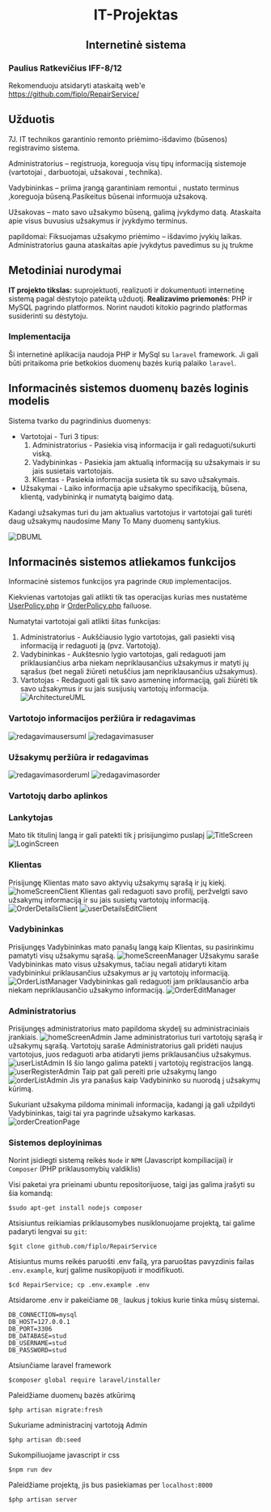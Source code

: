 # <p style="text-align: center;">IT-Projektas</p>
## <p style="text-align: center;">Internetinė sistema</p>
### Paulius Ratkevičius IFF-8/12

Rekomenduoju atsidaryti ataskaitą web'e https://github.com/fiplo/RepairService/

## Užduotis

7J. IT technikos garantinio remonto priėmimo-išdavimo (būsenos) registravimo sistema.

Administratorius – registruoja, koreguoja visų tipų informaciją sistemoje (vartotojai , darbuotojai, užsakovai , technika).

Vadybininkas – priima įrangą garantiniam remontui , nustato terminus ,koreguoja būseną.Pasikeitus būsenai informuoja užsakovą.

Užsakovas – mato savo užsakymo būseną, galimą įvykdymo datą.
Ataskaita apie visus buvusius užsakymus ir įvykdymo terminus.

papildomai: Fiksuojamas užsakymo priėmimo – išdavimo įvykių laikas.
Administratorius gauna ataskaitas apie įvykdytus pavedimus su jų trukme
## Metodiniai nurodymai
**IT projekto tikslas:** suprojektuoti, realizuoti ir dokumentuoti internetinę sistemą pagal dėstytojo pateiktą užduotį.
**Realizavimo priemonės**: PHP ir MySQL pagrindo platformos. Norint naudoti kitokio pagrindo platformas susiderinti su dėstytoju.

### Implementacija
Ši internetinė aplikacija naudoja PHP ir MySql su `laravel` framework.
Ji gali būti pritaikoma prie betkokios duomenų bazės kurią palaiko `laravel`.
## Informacinės sistemos duomenų bazės loginis modelis
Sistema tvarko du pagrindinius duomenys:
* Vartotojai - Turi 3 tipus:
    1. Administratorius - Pasiekia visą informacija ir gali redaguoti/sukurti viską.
    2. Vadybininkas - Pasiekia jam aktualią informaciją su užsakymais ir su jais susietais vartotojais.
    3. Klientas - Pasiekia informacija susieta tik su savo užsakymais.
* Užsakymai - Laiko informacija apie užsakymo specifikaciją, būsena, klientą, vadybininką ir numatytą baigimo datą.

Kadangi užsakymas turi du jam aktualius vartotojus ir vartotojai gali turėti daug užsakymų naudosime Many To Many duomenų santykius.

![DBUML](http://www.plantuml.com/plantuml/png/RP1FJm8n4CNl_HIJFO8bud6Z19MB1-91F9E1Jh2cxJRz4sACtztEReKiU9l-tdJUcrd6X25bQs3r94It-wHzWlT80Ru5W2IBsa0BRobeTs3YCSPZ5zG8EhGq0kdBC-116oudKYvEBsuGFoStJo5s3irMKIfkiNUkGyypcHYCwPhwZywHotP7eOKNbmQQYzbMAnZGsQr4BqAk6rwqWMJvtt-lBFJHfdtFvSfJHN4_0jtHKQX7uBT5XuSHsGV2H6gBgS1LAHbchwuXnQHjZrci0gUpwA7vEsniOOt-lWIdOdHJiomQm7WwFgzm2myBU5HMEm5phjT3D05t_7esceRT1V-2PZwRJHgGibRr5YriSj12BCcfR8tu1G00)


## Informacinės sistemos atliekamos funkcijos

Informacinė sistemos funkcijos yra pagrinde `CRUD` implementacijos.

Kiekvienas vartotojas gali atlikti tik tas operacijas kurias mes nustatėme [UserPolicy.php](app/Policies/UserPolicy.php) ir [OrderPolicy.php](app/Policies/OrderPolicy.php) failuose.

Numatytai vartotojai gali atlikti šitas funkcijas:
1. Administratorius - Aukščiausio lygio vartotojas, gali pasiekti visą informaciją ir redaguoti ją (pvz. Vartotoją).
2. Vadybininkas - Aukštesnio lygio vartotojas, gali redaguoti jam priklausiančius arba niekam nepriklausančius užsakymus ir matyti jų sąrašus (bet negali žiūreti netuščius jam nepriklausančius užsakymus).
3. Vartotojas - Redaguoti gali tik savo asmeninę informaciją, gali žiūrėti tik savo užsakymus ir su jais susijusių vartotojų informacija.
![ArchitectureUML](http://www.plantuml.com/plantuml/png/TP71Ri8m343l_eg84nnweDpGDC41QRjk6dVJc2wYJLZYCg5jlxRR_cjkcmKAevVApo-E7Iy2e-Uchg2YBIjsoflobPKsdWespi9ygMjZJM2FxBnfmbnXK2XGSclKnuraxGvxNgF5aZpCNtw-0-xS8VAYCcHPS23VWIQ8jSTY9xhQo9-iLX-Wv9DKWO7Kw8dArX-rlgToUfLTlJLcNqlXFoKVAYjjE5KW2QRN-LGZIJbyfSwstbacgoywMnjwVxG7PmeAtRc3WEbD9odvJUN117R-cCpPq5mM1Utvl1osvB-1elJCo9HccibC89fNTvzP5jUNuhIs4uaBWt4tsQI7utZf1A2heBBilj_C8CnFONprOPm3n0jR5Dyk4K5fk3CjZW5zO-bWVWbci22hcxhw1G00)
### Vartotojo informacijos peržiūra ir redagavimas
![redagavimausersuml](http://www.plantuml.com/plantuml/png/ZL9DRbCn4Dxx52Drqqg80xmiA58HGXG94L7M4-oq4__uOO-37dfNu00iMIF12UWgkHTZ9_0A96gpYEPvxE_dcpdFZ8cBTsfyPnPNP3wEgXsfxZMo8KleCSDQJYB7LOGN5pCL8Xj8T7t37LpjE-Y18_IeCGrCiFdH9nGWWc1IWta4lKcwH8tUr1BUlhbKuuchCDS9X_7POvXJPkDnLDsSIjXyhkJmQfX_S52sjzPXoJZx_MZXYXbRK-u_JxYzfV2NMCopemIqXDEd2MWzs0W2J1gVd07Vc02dZDIVAP3Vb4dzEkafs6xpNQY-OXPZpQ6GrAObvvHnsHnuA56cgAF7EpbIMCRayJsjn949cfRJ19gwxK_QVai4g3q5aPsGOwAI0TFYBb36jVI3nNp0G7TfI4imDKSVXOHiYKmWITgoLtuiejghGYxa1K9J2rmIxUFAExPsxN_BKrulw-sO6q1ScHtddyHgqTotwi1acmkHu4qOigoLDKxSa5IWvNI1dpPVxlVni77VQsE_Z8SyrCaVnvWs03bWML5W50jra_vPXIcGtN_csAjpgOjtlm00)
![redagavimasuser](https://your.weebsh.it/1VeUE2Qa.gif)
### Užsakymų peržiūra ir redagavimas
![redagavimasorderuml](http://www.plantuml.com/plantuml/png/ZLBDYXD14BxFKnJiPHV41vWSN655n1N4O3pNs9LiPVfdxAvMHkOLV02FUnRq2SmfyrxMTAA9cB3c46gwgx-Vh-ew2KR9pbR3EseMJ9-6gXnLzMiKufRH8UHnax3jNO0NDxFA1o68lBgJ6XRQ6YIiqO44wD1Wx8LX-wEBg3WCdc91UGGTHPE3GKTJ2M_Vt5R3XPrWLX7xuTbZc7CISZXKzPopttuftA_w-GSxAMWjveIptuyQcsaebzh_FEAuOQ_zIXtHhq82yXBxsLaENiBbqmZyiMy3A3ORV785SaSUBWMvkwf0VuTKfg-BZdrRRxyhspqczLPCfbcvRDdQYcoY4myrp1XCE9R7VXcYm_UyLa_a3IyF8oZYnfyyVeiCQ1nxLHrHGkIS06DpF985chvXhyemdN1GtnARSLEoT45fkCr163JDDk-bdycet4rIRlG5Gj4BaYFlyqexjjBsh-T3O2-dxf0AG5ZJZlDFP5DH_9Vgn7IB2vNWoFT90sp9gXlM2eoUDlXv-_LX7m_E-_zix1Vob0URw2p6yGgWUCnhzhBRXl4-_BqCXq1s_qb2LrrhdPtz1G00)
![redagavimasorder](https://your.weebsh.it/I9OCkG94.gif)
### Vartotojų darbo aplinkos

### Lankytojas
Mato tik titulinį langą ir gali patekti tik į prisijungimo puslapį
![TitleScreen](https://your.weebsh.it/2NsM7C5W.png)
![LoginScreen](https://your.weebsh.it/onE8uQJI.png)
### Klientas
Prisijungę Klientas mato savo aktyvių užsakymų sąrašą ir jų kiekį.
![homeScreenClient](https://your.weebsh.it/u5P64IhP.png)
Klientas gali redaguoti savo profilį, peržvelgti savo užsakymų informaciją ir su jais susietų vartotojų informaciją.
![OrderDetailsClient](https://your.weebsh.it/W8LW2KDM.png)
![userDetailsEditClient](https://your.weebsh.it/ubYvmRQz.gif)
### Vadybininkas
Prisijungęs Vadybininkas mato panašų langą kaip Klientas, su pasirinkimu pamatyti visų užsakymu sąrašą.
![homeScreenManager](https://your.weebsh.it/vlOeabjE.png)
Užsakymu saraše Vadybininkas mato visus užsakymus, tačiau negali atidaryti kitam vadybininkui priklausančius užsakymus ar jų vartotojų informaciją.
![OrderListManager](https://your.weebsh.it/63yC1brs.png)
Vadybininkas gali redaguoti jam priklausančio arba niekam nepriklausančio užsakymo informaciją.
![OrderEditManager](https://your.weebsh.it/ZfkBCHtE.gif)

### Administratorius
Prisijungęs administratorius mato papildoma skydelį su administraciniais įrankiais.
![homeScreenAdmin](https://your.weebsh.it/NIHomL6g.png)
Jame administratorius turi vartotojų sąrašą ir užsakymų sąrašą.
Vartotojų saraše Administratorius gali pridėti naujus vartotojus, juos redaguoti arba atidaryti jiems priklausančius užsakymus.
![userListAdmin](https://your.weebsh.it/APGlXlt9.gif)
Iš šio lango galima patekti į vartotojų registracijos langą.
![userRegisterAdmin](https://your.weebsh.it/ZKDjVDmy.png)
Taip pat gali pereiti prie užsakymų lango
![orderListAdmin](https://your.weebsh.it/2kANfO2K.png)
Jis yra panašus kaip Vadybininko su nuorodą į užsakymų kūrimą.

Sukuriant užsakyma pildoma minimali informacija, kadangi ją gali užpildyti Vadybininkas, taigi tai yra pagrinde užsakymo karkasas.
![orderCreationPage](https://your.weebsh.it/eyYHMtdw.png)

### Sistemos deployinimas

Norint įsidiegti sistemą reikės `Node` ir `NPM` (Javascript kompiliacijai) ir `Composer` (PHP priklausomybių valdiklis)

Visi paketai yra prieinami ubuntu repositorijuose, taigi jas galima įrašyti su šia komandą:

`$sudo apt-get install nodejs composer`

Atsisiuntus reikiamias priklausomybes nusiklonuojame projektą, tai galime padaryti lengvai su `git`:

`$git clone github.com/fiplo/RepairService`

Atisiuntus mums reikės paruošti .env failą, yra paruoštas pavyzdinis failas `.env.example`, kurį galime nusikopijuoti ir modifikuoti.

`$cd RepairService; cp .env.example .env`

Atsidarome .env ir pakeičiame `DB_` laukus į tokius kurie tinka mūsų sistemai.
```
DB_CONNECTION=mysql
DB_HOST=127.0.0.1
DB_PORT=3306
DB_DATABASE=stud
DB_USERNAME=stud
DB_PASSWORD=stud
```

Atsiunčiame laravel framework

`$composer global require laravel/installer`

Paleidžiame duomenų bazės atkūrimą

`$php artisan migrate:fresh`

Sukuriame administracinį vartotoją Admin

`$php artisan db:seed`

Sukompiliuojame javascript ir css

`$npm run dev`

Paleidžiame projektą, jis bus pasiekiamas per `localhost:8000`

`$php artisan server`
